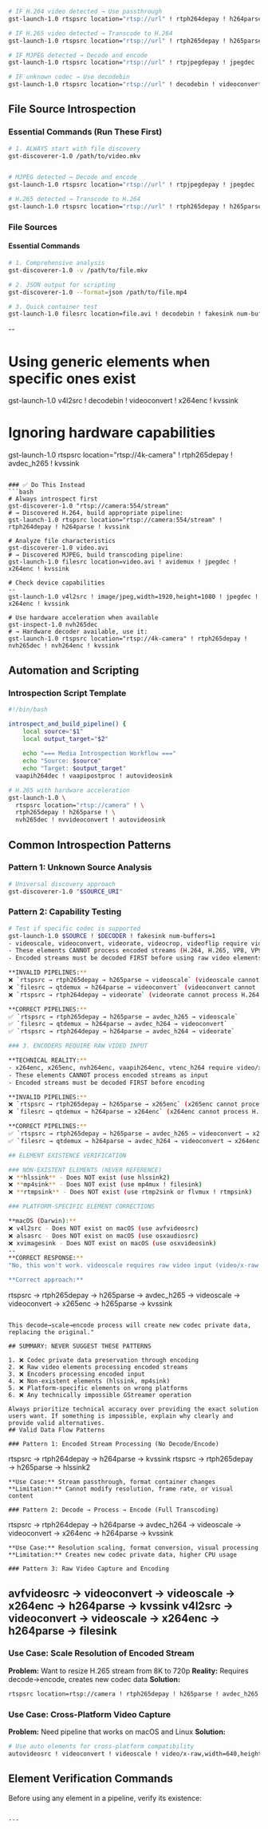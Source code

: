 ```bash
# IF H.264 video detected → Use passthrough
gst-launch-1.0 rtspsrc location="rtsp://url" ! rtph264depay ! h264parse ! kvssink stream-name="stream"

# IF H.265 video detected → Transcode to H.264
gst-launch-1.0 rtspsrc location="rtsp://url" ! rtph265depay ! h265parse ! nvh265dec ! nvh264enc ! kvssink

# IF MJPEG detected → Decode and encode
gst-launch-1.0 rtspsrc location="rtsp://url" ! rtpjpegdepay ! jpegdec ! videoconvert ! x264enc ! kvssink

# IF unknown codec → Use decodebin
gst-launch-1.0 rtspsrc location="rtsp://url" ! decodebin ! videoconvert ! x264enc ! kvssink
```

## File Source Introspection

### Essential Commands (Run These First)
```bash
# 1. ALWAYS start with file discovery
gst-discoverer-1.0 /path/to/video.mkv


# MJPEG detected → Decode and encode
gst-launch-1.0 rtspsrc location="rtsp://url" ! rtpjpegdepay ! jpegdec ! videoconvert ! x264enc ! kvssink

# H.265 detected → Transcode to H.264
gst-launch-1.0 rtspsrc location="rtsp://url" ! rtph265depay ! h265parse ! nvh265dec ! nvh264enc ! kvssink
```

### File Sources

#### Essential Commands
```bash
# 1. Comprehensive analysis
gst-discoverer-1.0 -v /path/to/file.mkv

# 2. JSON output for scripting
gst-discoverer-1.0 --format=json /path/to/file.mp4

# 3. Quick container test
gst-launch-1.0 filesrc location=file.avi ! decodebin ! fakesink num-buffers=10
```
--

# Using generic elements when specific ones exist
gst-launch-1.0 v4l2src ! decodebin ! videoconvert ! x264enc ! kvssink

# Ignoring hardware capabilities
gst-launch-1.0 rtspsrc location="rtsp://4k-camera" ! rtph265depay ! avdec_h265 ! kvssink
```

### ✅ Do This Instead
```bash
# Always introspect first
gst-discoverer-1.0 "rtsp://camera:554/stream"
# → Discovered H.264, build appropriate pipeline:
gst-launch-1.0 rtspsrc location="rtsp://camera:554/stream" ! rtph264depay ! h264parse ! kvssink

# Analyze file characteristics
gst-discoverer-1.0 video.avi
# → Discovered MJPEG, build transcoding pipeline:
gst-launch-1.0 filesrc location=video.avi ! avidemux ! jpegdec ! x264enc ! kvssink

# Check device capabilities
--
gst-launch-1.0 v4l2src ! image/jpeg,width=1920,height=1080 ! jpegdec ! x264enc ! kvssink

# Use hardware acceleration when available
gst-inspect-1.0 nvh265dec
# → Hardware decoder available, use it:
gst-launch-1.0 rtspsrc location="rtsp://4k-camera" ! rtph265depay ! nvh265dec ! nvh264enc ! kvssink
```

## Automation and Scripting

### Introspection Script Template
```bash
#!/bin/bash

introspect_and_build_pipeline() {
    local source="$1"
    local output_target="$2"
    
    echo "=== Media Introspection Workflow ==="
    echo "Source: $source"
    echo "Target: $output_target"
  vaapih264dec ! vaapipostproc ! autovideosink

# H.265 with hardware acceleration
gst-launch-1.0 \
  rtspsrc location="rtsp://camera" ! \
  rtph265depay ! h265parse ! \
  nvh265dec ! nvvideoconvert ! autovideosink
```

## Common Introspection Patterns

### Pattern 1: Unknown Source Analysis
```bash
# Universal discovery approach
gst-discoverer-1.0 "$SOURCE_URI"
```

### Pattern 2: Capability Testing
```bash
# Test if specific codec is supported
gst-launch-1.0 $SOURCE ! $DECODER ! fakesink num-buffers=1
- videoscale, videoconvert, videorate, videocrop, videoflip require video/x-raw input
- These elements CANNOT process encoded streams (H.264, H.265, VP8, VP9, etc.)
- Encoded streams must be decoded FIRST before using raw video elements

**INVALID PIPELINES:**
❌ `rtspsrc → rtph265depay → h265parse → videoscale` (videoscale cannot process H.265)
❌ `filesrc → qtdemux → h264parse → videoconvert` (videoconvert cannot process H.264)
❌ `rtspsrc → rtph264depay → videorate` (videorate cannot process H.264)

**CORRECT PIPELINES:**
✅ `rtspsrc → rtph265depay → h265parse → avdec_h265 → videoscale`
✅ `filesrc → qtdemux → h264parse → avdec_h264 → videoconvert`
✅ `rtspsrc → rtph264depay → h264parse → avdec_h264 → videorate`

### 3. ENCODERS REQUIRE RAW VIDEO INPUT

**TECHNICAL REALITY:**
- x264enc, x265enc, nvh264enc, vaapih264enc, vtenc_h264 require video/x-raw input
- These elements CANNOT process encoded streams as input
- Encoded streams must be decoded FIRST before encoding

**INVALID PIPELINES:**
❌ `rtspsrc → rtph265depay → h265parse → x265enc` (x265enc cannot process H.265 input)
❌ `filesrc → qtdemux → h264parse → x264enc` (x264enc cannot process H.264 input)

**CORRECT PIPELINES:**
✅ `rtspsrc → rtph265depay → h265parse → avdec_h265 → videoconvert → x265enc`
✅ `filesrc → qtdemux → h264parse → avdec_h264 → videoconvert → x264enc`

## ELEMENT EXISTENCE VERIFICATION

### NON-EXISTENT ELEMENTS (NEVER REFERENCE)
❌ **hlssink** - Does NOT exist (use hlssink2)
❌ **mp4sink** - Does NOT exist (use mp4mux ! filesink)
❌ **rtmpsink** - Does NOT exist (use rtmp2sink or flvmux ! rtmpsink)

### PLATFORM-SPECIFIC ELEMENT CORRECTIONS

**macOS (Darwin):**
❌ v4l2src - Does NOT exist on macOS (use avfvideosrc)
❌ alsasrc - Does NOT exist on macOS (use osxaudiosrc)
❌ xvimagesink - Does NOT exist on macOS (use osxvideosink)
--
**CORRECT RESPONSE:**
"No, this won't work. videoscale requires raw video input (video/x-raw caps), but H.265 streams are encoded data. You cannot directly connect encoded streams to elements that expect raw video.

**Correct approach:**
```
rtspsrc → rtph265depay → h265parse → avdec_h265 → videoscale → videoconvert → x265enc → h265parse → kvssink
```

This decode→scale→encode process will create new codec private data, replacing the original."

## SUMMARY: NEVER SUGGEST THESE PATTERNS

1. ❌ Codec private data preservation through encoding
2. ❌ Raw video elements processing encoded streams
3. ❌ Encoders processing encoded input
4. ❌ Non-existent elements (hlssink, mp4sink)
5. ❌ Platform-specific elements on wrong platforms
6. ❌ Any technically impossible GStreamer operation

Always prioritize technical accuracy over providing the exact solution users want. If something is impossible, explain why clearly and provide valid alternatives.
## Valid Data Flow Patterns

### Pattern 1: Encoded Stream Processing (No Decode/Encode)
```
rtspsrc → rtph264depay → h264parse → kvssink
rtspsrc → rtph265depay → h265parse → hlssink2
```
**Use Case:** Stream passthrough, format container changes
**Limitation:** Cannot modify resolution, frame rate, or visual content

### Pattern 2: Decode → Process → Encode (Full Transcoding)
```
rtspsrc → rtph264depay → h264parse → avdec_h264 → videoscale → videoconvert → x264enc → h264parse → kvssink
```
**Use Case:** Resolution scaling, format conversion, visual processing
**Limitation:** Creates new codec private data, higher CPU usage

### Pattern 3: Raw Video Capture and Encoding
```
avfvideosrc → videoconvert → videoscale → x264enc → h264parse → kvssink
v4l2src → videoconvert → videoscale → x264enc → h264parse → filesink
--
### Use Case: Scale Resolution of Encoded Stream
**Problem:** Want to resize H.265 stream from 8K to 720p
**Reality:** Requires decode→encode, creates new codec data
**Solution:**
```bash
rtspsrc location=rtsp://camera ! rtph265depay ! h265parse ! avdec_h265 ! videoscale ! video/x-raw,width=1280,height=720 ! videoconvert ! x265enc ! h265parse ! kvssink
```

### Use Case: Cross-Platform Video Capture
**Problem:** Need pipeline that works on macOS and Linux
**Solution:**
```bash
# Use auto elements for cross-platform compatibility
autovideosrc ! videoconvert ! videoscale ! video/x-raw,width=640,height=480 ! x264enc ! h264parse ! kvssink
```

## Element Verification Commands

Before using any element in a pipeline, verify its existence:

```bash

---

